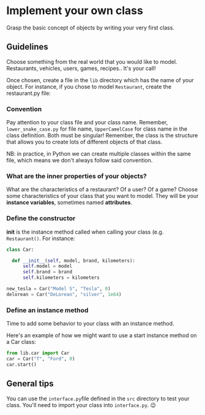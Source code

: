 # Implement your own class

Grasp the basic concept of objects by writing your very first class.

## Guidelines
Choose something from the real world that you would like to model. Restaurants, vehicles, users, games, recipes.. It's your call!

Once chosen, create a file in the `lib` directory which has the name of your object. For instance, if you chose to model `Restaurant`, create the restaurant.py file:

### Convention
Pay attention to your class file and your class name. Remember, `lower_snake_case.py` for file name, `UpperCamelCase` for class name in the class definition. Both must be singular! Remember, the class is the structure that allows you to create lots of different objects of that class.

NB: in practice, in Python we can create multiple classes within the same file,
which means we don't always follow said convention.

### What are the inner properties of your objects?
What are the characteristics of a restaurant? Of a user? Of a game? Choose some characteristics of your class that you want to model. They will be your **instance variables**, sometimes named **attributes**.

### Define the constructor
__init__  is the instance method called when calling your class (e.g.
`Restaurant()`. For instance:

```python
class Car:

  def __init__(self, model, brand, kilometers):
      self.model = model
      self.brand = brand
      self.kilometers = kilometers

new_tesla = Car("Model S", "Tesla", 0)
delorean = Car("DeLorean", "silver", 1e64)
```

### Define an instance method
Time to add some behavior to your class with an instance method.

Here's an example of how we might want to use a start instance method on a Car class:

```python
from lib.car import Car
car = Car("T", "Ford", 0)
car.start()
```

## General tips
You can use the `interface.py`file defined in the `src` directory to test your
class. You'll need to import your class into `interface.py`. 😉
